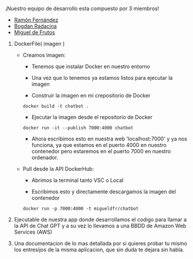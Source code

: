 ¡Nuestro equipo de desarrollo esta compuesto por 3 miembros!
- [Ramón Fernández](https://github.com/RamonFCerezo)
- [Bogdan Radacina](https://github.com/BogdanBoyan92)
- [Miguel de Frutos](https://github.com/Migueldfr)

1. DockerFile( imagen )
    
    - Creamos imagen:

        * Tenemos que instalar Docker en nuestro entorno

        * Una vez que lo tenemos ya estamos listos para ejecutar la imagen

        * Construir la imagen en mi crepositorio de Docker

        ``` docker build -t chatbot . ```

        * Ejecutar la imagen desde el repositorio de Docker

        ``` docker run -it --publish 7000:4000 chatbot ```

        * Ahora escribimos esto en nuestra web 'localhost:7000' y ya nos funciona, ya que estamos en el puerto 4000 en nuestro contenedor pero estaremos en el puerto 7000 en nuestro ordenador.
    
    - Pull desde la API DockerHub:

        * Abrimos la terminal tanto VSC o Local

        * Escribimos esto y directamente descargamos la imagen del contenedor 
        
        ``` docker run -p 7000:4000 -t migueldfr/chatbot ```
 
2. Ejecutable de nuestra app donde desarrollamos el codigo para llamar a la API de Chat GPT y a su vez lo llevamos a una BBDD de Amazon Web Services (AWS)

3. Una documentacion de lo mas detallada por si quieres probar tu mismo los entresijos de la misma aplicacion, que sin duda te dejara sin habla.


